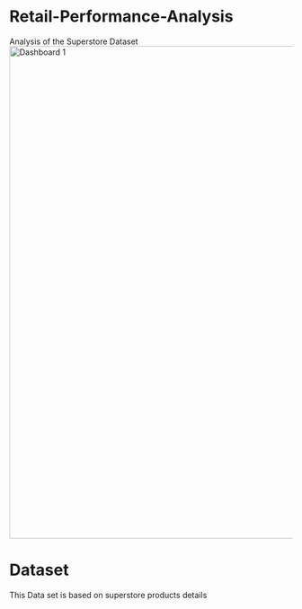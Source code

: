 # Retail-Performance-Analysis
Analysis of the Superstore Dataset
<img width="877" alt="Dashboard 1" src="https://github.com/user-attachments/assets/80333a8e-5961-4d9a-a110-23d41bc97fc5">


# Dataset
This Data set is based on superstore products details 
